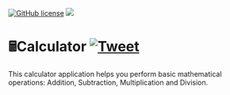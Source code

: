 [![GitHub license](	https://img.shields.io/github/license/MitulPatel5522/SE-HW1)](https://img.shields.io/github/license/MitulPatel5522/SE-HW1)
<img src =  "https://img.shields.io/badge/language-node.js-green">

# 🖩Calculator [![Tweet](	https://img.shields.io/twitter/url?url=https%3A%2F%2Fgithub.com%2FMitulPatel5522%2FSE-HW1)](	https://img.shields.io/twitter/url?url=https%3A%2F%2Fgithub.com%2FMitulPatel5522%2FSE-HW1) 

This calculator application helps you perform basic mathematical operations: Addition, Subtraction, Multiplication and Division. 
